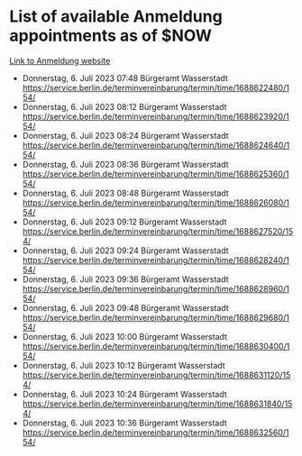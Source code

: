 # List of available Anmeldung appointments as of $NOW
[Link to Anmeldung website](https://service.berlin.de/terminvereinbarung/termin/tag.php?termin=1&anliegen[]=120686&dienstleisterlist=122210,122217,327316,122219,327312,122227,327314,122231,327346,122243,327348,122254,122252,329742,122260,329745,122262,329748,122271,327278,122273,327274,122277,327276,330436,122280,327294,122282,327290,122284,327292,122291,327270,122285,327266,122286,327264,122296,327268,150230,329760,122297,327286,122294,327284,122312,329763,122314,329775,122304,327330,122311,327334,122309,327332,317869,122281,327352,122279,329772,122283,122276,327324,122274,327326,122267,329766,122246,327318,122251,327320,122257,327322,122208,327298,122226,327300&herkunft=http%3A%2F%2Fservice.berlin.de%2Fdienstleistung%2F120686%2F)
- Donnerstag, 6. Juli 2023 07:48 Bürgeramt Wasserstadt https://service.berlin.de/terminvereinbarung/termin/time/1688622480/154/
- Donnerstag, 6. Juli 2023 08:12 Bürgeramt Wasserstadt https://service.berlin.de/terminvereinbarung/termin/time/1688623920/154/
- Donnerstag, 6. Juli 2023 08:24 Bürgeramt Wasserstadt https://service.berlin.de/terminvereinbarung/termin/time/1688624640/154/
- Donnerstag, 6. Juli 2023 08:36 Bürgeramt Wasserstadt https://service.berlin.de/terminvereinbarung/termin/time/1688625360/154/
- Donnerstag, 6. Juli 2023 08:48 Bürgeramt Wasserstadt https://service.berlin.de/terminvereinbarung/termin/time/1688626080/154/
- Donnerstag, 6. Juli 2023 09:12 Bürgeramt Wasserstadt https://service.berlin.de/terminvereinbarung/termin/time/1688627520/154/
- Donnerstag, 6. Juli 2023 09:24 Bürgeramt Wasserstadt https://service.berlin.de/terminvereinbarung/termin/time/1688628240/154/
- Donnerstag, 6. Juli 2023 09:36 Bürgeramt Wasserstadt https://service.berlin.de/terminvereinbarung/termin/time/1688628960/154/
- Donnerstag, 6. Juli 2023 09:48 Bürgeramt Wasserstadt https://service.berlin.de/terminvereinbarung/termin/time/1688629680/154/
- Donnerstag, 6. Juli 2023 10:00 Bürgeramt Wasserstadt https://service.berlin.de/terminvereinbarung/termin/time/1688630400/154/
- Donnerstag, 6. Juli 2023 10:12 Bürgeramt Wasserstadt https://service.berlin.de/terminvereinbarung/termin/time/1688631120/154/
- Donnerstag, 6. Juli 2023 10:24 Bürgeramt Wasserstadt https://service.berlin.de/terminvereinbarung/termin/time/1688631840/154/
- Donnerstag, 6. Juli 2023 10:36 Bürgeramt Wasserstadt https://service.berlin.de/terminvereinbarung/termin/time/1688632560/154/

